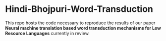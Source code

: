 # Hindi-Bhojpuri-Word-Transduction

This repo hosts the code necessary to reproduce the results of our paper **Neural machine translation based
word transduction mechanisms for Low Resource Languages** currently in review. 
